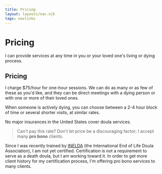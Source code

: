 ```yaml
---
title: Pricing
layout: layouts/nav.njk
tags: navlinks
---
```

# Pricing
I can provide services at any time in you or your loved one's living or dying process.

## Pricing
I charge $75/hour for one-hour sessions. We can do as many or as few of these as you'd like, and they can be direct meetings with a dying person or with one or more of their loved ones.

When someone is actively dying, you can choose between a 2-4 hour block of time or several shorter visits, at similar rates.

No major insurances in the United States cover doula services.

> Can't pay this rate? Don't let price be a discouraging factor; I accept many **pro bono** clients.

Since I was recently trained by [INELDA](https://inelda.org/) (the International End of Life Doula Association), I am not yet certified. Certification is not a requirement to serve as a death doula, but I am working toward it. In order to get more client history for my certification process, I'm offering pro bono services to many clients.